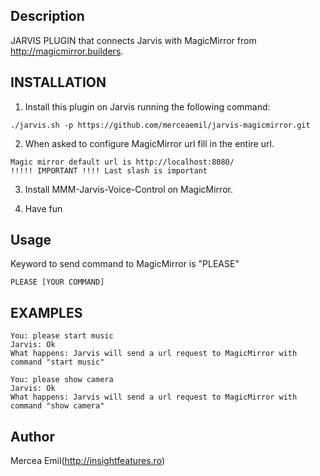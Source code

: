 ## Description
JARVIS PLUGIN that connects Jarvis with MagicMirror from http://magicmirror.builders.

## INSTALLATION

1. Install this plugin on Jarvis running the following command:
```
./jarvis.sh -p https://github.com/merceaemil/jarvis-magicmirror.git
```
2. When asked to configure MagicMirror url fill in the entire url. 
```
Magic mirror default url is http://localhost:8080/
!!!!! IMPORTANT !!!! Last slash is important
```
3. Install MMM-Jarvis-Voice-Control on MagicMirror.

4. Have fun

## Usage

Keyword to send command to MagicMirror is "PLEASE"
```
PLEASE [YOUR COMMAND]
```

## EXAMPLES

```
You: please start music
Jarvis: Ok
What happens: Jarvis will send a url request to MagicMirror with command "start music"
```

```
You: please show camera
Jarvis: Ok
What happens: Jarvis will send a url request to MagicMirror with command "show camera"
```

## Author
Mercea Emil(http://insightfeatures.ro)
